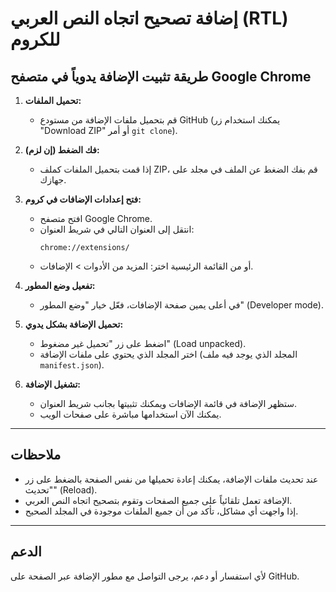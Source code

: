# إضافة تصحيح اتجاه النص العربي (RTL) للكروم

## طريقة تثبيت الإضافة يدوياً في متصفح Google Chrome

1. **تحميل الملفات:**
   - قم بتحميل ملفات الإضافة من مستودع GitHub (يمكنك استخدام زر "Download ZIP" أو أمر `git clone`).

2. **فك الضغط (إن لزم):**
   - إذا قمت بتحميل الملفات كملف ZIP، قم بفك الضغط عن الملف في مجلد على جهازك.

3. **فتح إعدادات الإضافات في كروم:**
   - افتح متصفح Google Chrome.
   - انتقل إلى العنوان التالي في شريط العنوان:
     ```
     chrome://extensions/
     ```
   - أو من القائمة الرئيسية اختر: المزيد من الأدوات > الإضافات.

4. **تفعيل وضع المطور:**
   - في أعلى يمين صفحة الإضافات، فعّل خيار "وضع المطور" (Developer mode).

5. **تحميل الإضافة بشكل يدوي:**
   - اضغط على زر "تحميل غير مضغوط" (Load unpacked).
   - اختر المجلد الذي يحتوي على ملفات الإضافة (المجلد الذي يوجد فيه ملف `manifest.json`).

6. **تشغيل الإضافة:**
   - ستظهر الإضافة في قائمة الإضافات ويمكنك تثبيتها بجانب شريط العنوان.
   - يمكنك الآن استخدامها مباشرة على صفحات الويب.

---

## ملاحظات

- عند تحديث ملفات الإضافة، يمكنك إعادة تحميلها من نفس الصفحة بالضغط على زر "تحديث" (Reload).
- الإضافة تعمل تلقائياً على جميع الصفحات وتقوم بتصحيح اتجاه النص العربي.
- إذا واجهت أي مشاكل، تأكد من أن جميع الملفات موجودة في المجلد الصحيح.

---

## الدعم

لأي استفسار أو دعم، يرجى التواصل مع مطور الإضافة عبر الصفحة على GitHub.
